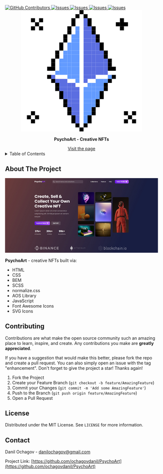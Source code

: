 <!-- --------STATS-------- -->
<a href="https://github.com/ochagovdanil/PsychoArt/graphs/contributors">
	<img alt="GitHub Contributors" src="https://img.shields.io/github/contributors/ochagovdanil/PsychoArt.svg" />
</a>
<a href="https://github.com/ochagovdanil/PsychoArt/network/members">
	<img alt="Issues" src="https://img.shields.io/github/forks/ochagovdanil/PsychoArt.svg" />
</a>
<a href="https://github.com/ochagovdanil/PsychoArt/stargazers">
	<img alt="Issues" src="https://img.shields.io/github/stars/ochagovdanil/PsychoArt.svg" />
</a>
<a href="https://github.com/ochagovdanil/PsychoArt/issues">
	<img alt="Issues" src="https://img.shields.io/github/issues/ochagovdanil/PsychoArt.svg" />
</a>
<a href="https://opensource.org/licenses/MIT">
	<img alt="Issues" src="https://img.shields.io/badge/License-MIT-yellow.svg" />
</a>

<!-- --------LOGO-------- -->
<br />
<div align="center">
	<img src="favicon.svg" alt="Logo" />
	<p><strong>PsychoArt - Creative NFTs</strong></p>
	<a href="https://ochagovdanil.github.io/PsychoArt/" target="_blank">Visit the page</a>
</div>

<!-- --------TABLE OF CONTENTS-------- -->
<details>
  <summary>Table of Contents</summary>
  <ol>
    <li>
      <a href="#about-the-project">About The Project</a>
    </li>
    <li><a href="#contributing">Contributing</a></li>
    <li><a href="#license">License</a></li>
    <li><a href="#contact">Contact</a></li>
  </ol>
</details>

<!-- --------ABOUT THE PROJECT-------- -->

## About The Project

<div align="center">
	<img src="assets/preview.jpg" alt="Preview" />
</div>
<p><strong>PsychoArt</strong> - creative NFTs built via:</p>
<ul>
	<li>HTML</li>
	<li>CSS</li>
	<li>BEM</li>
	<li>SCSS</li>
	<li>normalize.css</li>
	<li>AOS Library</li>
	<li>JavaScript</li>
	<li>Font Awesome Icons</li>
	<li>SVG Icons</li>
</ul>

<!-- --------CONTRIBUTING-------- -->

## Contributing

Contributions are what make the open source community such an amazing place to learn, inspire, and create. Any contributions you make are **greatly appreciated**.

If you have a suggestion that would make this better, please fork the repo and create a pull request. You can also simply open an issue with the tag "enhancement".
Don't forget to give the project a star! Thanks again!

1. Fork the Project
2. Create your Feature Branch (`git checkout -b feature/AmazingFeature`)
3. Commit your Changes (`git commit -m 'Add some AmazingFeature'`)
4. Push to the Branch (`git push origin feature/AmazingFeature`)
5. Open a Pull Request

<!-- --------LICENSE-------- -->

## License

Distributed under the MIT License. See `LICENSE` for more information.

<!-- --------CONTACT-------- -->

## Contact

Danil Ochagov - danilochagov@gmail.com

Project Link: [https://github.com/ochagovdanil/PsychoArt](https://github.com/ochagovdanil/PsychoArt)
